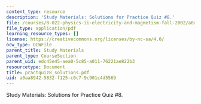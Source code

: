 ```yaml
---
content_type: resource
description: 'Study Materials: Solutions for Practice Quiz #8.'
file: /courses/8-022-physics-ii-electricity-and-magnetism-fall-2002/a0aa89425832f125c0c79c901c4d5569_practquiz8_solutions.pdf
file_type: application/pdf
learning_resource_types: []
license: https://creativecommons.org/licenses/by-nc-sa/4.0/
ocw_type: OCWFile
parent_title: Study Materials
parent_type: CourseSection
parent_uid: edc45e45-aea0-5c85-a011-76221ae822b3
resourcetype: Document
title: practquiz8_solutions.pdf
uid: a0aa8942-5832-f125-c0c7-9c901c4d5569
---
```

Study Materials: Solutions for Practice Quiz #8.